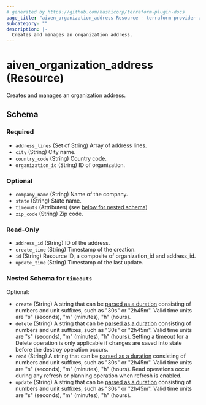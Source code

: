 ```yaml
---
# generated by https://github.com/hashicorp/terraform-plugin-docs
page_title: "aiven_organization_address Resource - terraform-provider-aiven"
subcategory: ""
description: |-
  Creates and manages an organization address.
---
```


# aiven_organization_address (Resource)

Creates and manages an organization address.



<!-- schema generated by tfplugindocs -->
## Schema

### Required

- `address_lines` (Set of String) Array of address lines.
- `city` (String) City name.
- `country_code` (String) Country code.
- `organization_id` (String) ID of organization.

### Optional

- `company_name` (String) Name of the company.
- `state` (String) State name.
- `timeouts` (Attributes) (see [below for nested schema](#nestedatt--timeouts))
- `zip_code` (String) Zip code.

### Read-Only

- `address_id` (String) ID of the address.
- `create_time` (String) Timestamp of the creation.
- `id` (String) Resource ID, a composite of organization_id and address_id.
- `update_time` (String) Timestamp of the last update.

<a id="nestedatt--timeouts"></a>
### Nested Schema for `timeouts`

Optional:

- `create` (String) A string that can be [parsed as a duration](https://pkg.go.dev/time#ParseDuration) consisting of numbers and unit suffixes, such as "30s" or "2h45m". Valid time units are "s" (seconds), "m" (minutes), "h" (hours).
- `delete` (String) A string that can be [parsed as a duration](https://pkg.go.dev/time#ParseDuration) consisting of numbers and unit suffixes, such as "30s" or "2h45m". Valid time units are "s" (seconds), "m" (minutes), "h" (hours). Setting a timeout for a Delete operation is only applicable if changes are saved into state before the destroy operation occurs.
- `read` (String) A string that can be [parsed as a duration](https://pkg.go.dev/time#ParseDuration) consisting of numbers and unit suffixes, such as "30s" or "2h45m". Valid time units are "s" (seconds), "m" (minutes), "h" (hours). Read operations occur during any refresh or planning operation when refresh is enabled.
- `update` (String) A string that can be [parsed as a duration](https://pkg.go.dev/time#ParseDuration) consisting of numbers and unit suffixes, such as "30s" or "2h45m". Valid time units are "s" (seconds), "m" (minutes), "h" (hours).
